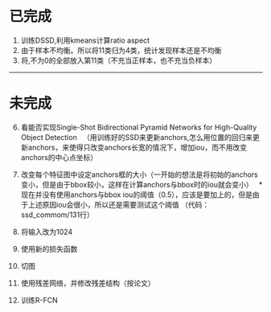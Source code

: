 # 已完成
1. 训练DSSD,利用kmeans计算ratio aspect  
2. 由于样本不均衡。所以将11类归为4类，统计发现样本还是不均衡  
3. 将<truncation>,<occlusion>不为0的全部放入第11类（不充当正样本，也不充当负样本）





---
# 未完成  
6. 看能否实现Single-Shot Bidirectional Pyramid Networks for High-Quality Object Detection  
（用训练好的SSD来更新anchors,怎么用位置的回归来更新anchors，来使得只改变anchors长宽的情况下，增加iou，而不用改变anchors的中心点坐标）
1. 改变每个特征图中设定anchors框的大小（一开始的想法是将初始的anchors变小，但是由于bbox较小，这样在计算anchors与bbox时的iou就会变小）  
*现在并没有使用anchors与bbox iou的阈值（0.5），应该是要加上的，但是由于上述原因iou会很小，所以还是需要测试这个阈值 （代码：ssd_commom/131行）  
2. 将输入改为1024 


 
7. 使用新的损失函数  
3. 切图  


4. 使用残差网络，并修改残差结构（按论文）
5. 训练R-FCN  


